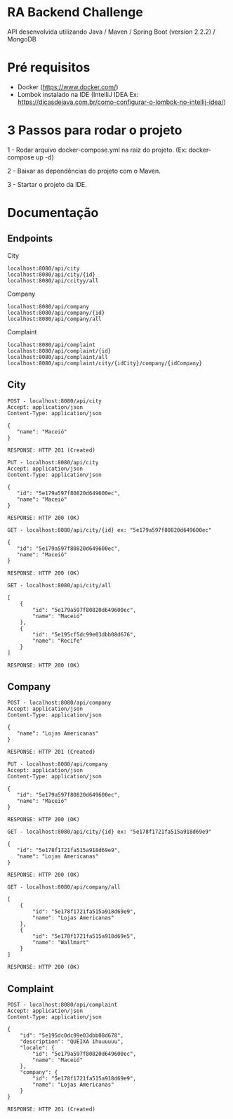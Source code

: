 # RA Backend Challenge

API desenvolvida utilizando Java / Maven / Spring Boot (version 2.2.2) / MongoDB

# Pré requisitos

- Docker (https://www.docker.com/)
- Lombok instalado na IDE (IntelliJ IDEA Ex: https://dicasdejava.com.br/como-configurar-o-lombok-no-intellij-idea/)

# 3 Passos para rodar o projeto

1 - Rodar arquivo docker-compose.yml na raiz do projeto. (Ex: docker-compose up -d)

2 - Baixar as dependências do projeto com o Maven.

3 - Startar o projeto da IDE.

# Documentação

## Endpoints

City
```
localhost:8080/api/city
localhost:8080/api/city/{id}
localhost:8080/api/ccityy/all
```

Company 
```
localhost:8080/api/company
localhost:8080/api/company/{id}
localhost:8080/api/company/all
```

Complaint
```
localhost:8080/api/complaint
localhost:8080/api/complaint/{id}
localhost:8080/api/complaint/all
localhost:8080/api/complaint/city/{idCity}/company/{idCompany}
```

## City

```
POST - localhost:8080/api/city
Accept: application/json
Content-Type: application/json

{
   "name": "Maceió" 
}

RESPONSE: HTTP 201 (Created)
```

```
PUT - localhost:8080/api/city
Accept: application/json
Content-Type: application/json

{
   "id": "5e179a597f80820d649600ec",
   "name": "Maceió" 
}

RESPONSE: HTTP 200 (OK)
```

```
GET - localhost:8080/api/city/{id} ex: "5e179a597f80820d649600ec"

{
   "id": "5e179a597f80820d649600ec",
   "name": "Maceió" 
}

RESPONSE: HTTP 200 (OK)
```

```
GET - localhost:8080/api/city/all

[
    {
        "id": "5e179a597f80820d649600ec",
        "name": "Maceió" 
    },
    {
        "id": "5e195cf5dc99e03dbb08d676",
        "name": "Recife"
    }
]

RESPONSE: HTTP 200 (OK)
```

## Company

```
POST - localhost:8080/api/company
Accept: application/json
Content-Type: application/json

{
   "name": "Lojas Americanas" 
}

RESPONSE: HTTP 201 (Created)
```

```
PUT - localhost:8080/api/company
Accept: application/json
Content-Type: application/json

{
   "id": "5e179a597f80820d649600ec",
   "name": "Maceió" 
}

RESPONSE: HTTP 200 (OK)
```

```
GET - localhost:8080/api/city/{id} ex: "5e178f1721fa515a918d69e9"

{
   "id": "5e178f1721fa515a918d69e9",
   "name": "Lojas Americanas" 
}

RESPONSE: HTTP 200 (OK)
```

```
GET - localhost:8080/api/company/all

[
    {
        "id": "5e178f1721fa515a918d69e9",
        "name": "Lojas Americanas" 
    },
    {
        "id": "5e178f1721fa515a918d69e5",
        "name": "Wallmart"
    }
]

RESPONSE: HTTP 200 (OK)
```

## Complaint

```
POST - localhost:8080/api/complaint
Accept: application/json
Content-Type: application/json

{
    "id": "5e195dc0dc99e03dbb08d678",
    "description": "QUEIXA ihuuuuuu",
    "locale": {
        "id": "5e179a597f80820d649600ec",
        "name": "Maceió"
    },
    "company": {
        "id": "5e178f1721fa515a918d69e9",
        "name": "Lojas Americanas"
    }
}

RESPONSE: HTTP 201 (Created)
```
